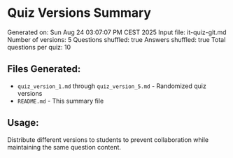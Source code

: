 # Quiz Versions Summary

Generated on: Sun Aug 24 03:07:07 PM CEST 2025
Input file: it-quiz-git.md
Number of versions: 5
Questions shuffled: true
Answers shuffled: true
Total questions per quiz: 10

## Files Generated:
- `quiz_version_1.md` through `quiz_version_5.md` - Randomized quiz versions
- `README.md` - This summary file

## Usage:
Distribute different versions to students to prevent collaboration while maintaining the same question content.
